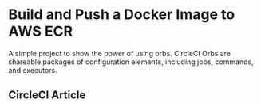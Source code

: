 # Build and Push a Docker Image to AWS ECR

A simple project to show the power of using orbs. CircleCI Orbs are shareable packages of configuration elements, including jobs, commands, and executors.

## CircleCI Article

